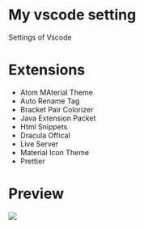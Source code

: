 # My vscode setting

Settings of Vscode

# Extensions

* Atom MAterial Theme
* Auto Rename Tag
* Bracket Pair Colorizer
* Java Extension Packet
* Html Snippets
* Dracula Offical
* Live Server
* Material Icon Theme
* Prettier

# Preview
<img src="https://i.imgur.com/d9W1f4f.png">



